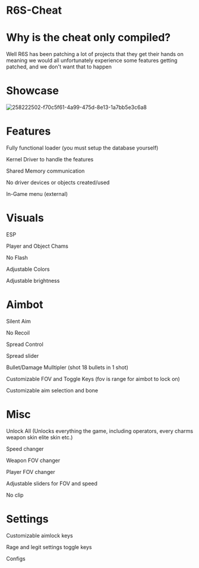 # R6S-Cheat

# Why is the cheat only compiled?

Well R6S has been patching a lot of projects that they get their hands on meaning we would all unfortunately experience some features getting patched, and we don't want that to happen

# Showcase 
![258222502-f70c5f61-4a99-475d-8e13-1a7bb5e3c6a8](https://github.com/Security13377/R6S-Cheat/assets/141656408/ddf9b721-1b11-41fb-897a-bae31c53d1e9)

# Features

Fully functional loader (you must setup the database yourself)

Kernel Driver to handle the features

Shared Memory communication

No driver devices or objects created/used

In-Game menu (external)

# Visuals

ESP

Player and Object Chams

No Flash

Adjustable Colors

Adjustable brightness

# Aimbot

Silent Aim

No Recoil

Spread Control

Spread slider

Bullet/Damage Mulltipler (shot 18 bullets in 1 shot)

Customizable FOV and Toggle Keys (fov is range for aimbot to lock on)

Customizable aim selection and bone

# Misc

Unlock All (Unlocks everything the game, including operators, every charms weapon skin elite skin etc.)

Speed changer

Weapon FOV changer

Player FOV changer

Adjustable sliders for FOV and speed

No clip

# Settings

Customizable aimlock keys

Rage and legit settings toggle keys

Configs
